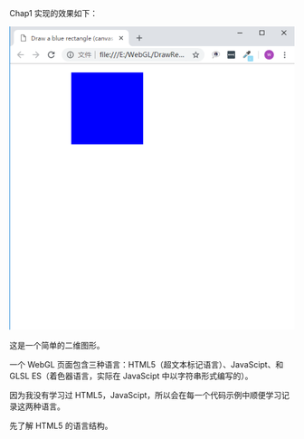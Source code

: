 Chap1 实现的效果如下：

![](https://github.com/Twanjun/WebGL/blob/master/img/Chap1-1.png)

这是一个简单的二维图形。

一个 WebGL 页面包含三种语言：HTML5（超文本标记语言）、JavaScipt、和 GLSL ES（着色器语言，实际在 JavaScipt 中以字符串形式编写的）。

因为我没有学习过 HTML5，JavaScipt，所以会在每一个代码示例中顺便学习记录这两种语言。

先了解 HTML5 的语言结构。
